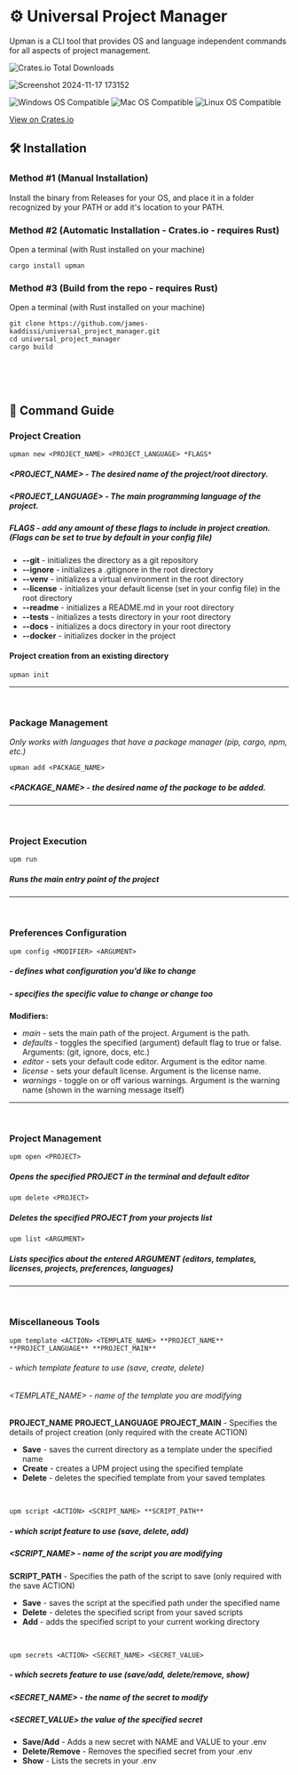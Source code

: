 # :gear: Universal Project Manager

Upman is a CLI tool that provides OS and language independent commands for all aspects of project management.

![Crates.io Total Downloads](https://img.shields.io/crates/d/upman?logo=rust&label=Downloads&labelColor=blue)

![Screenshot 2024-11-17 173152](https://github.com/user-attachments/assets/37b8c420-a04a-4ab0-82e3-3809ea0e16f5)

![Windows OS Compatible](https://img.shields.io/badge/Windows-0078D6?style=flat&logo=windows&logoColor=white)
![Mac OS Compatible](https://img.shields.io/badge/macOS-000000?style=flat&logo=apple&logoColor=white)
![Linux OS Compatible](https://img.shields.io/badge/Linux-FCC624?style=flat&logo=linux&logoColor=black)

[View on Crates.io](https://crates.io/crates/upman)

## 🛠️ Installation

### Method #1 (Manual Installation)

Install the binary from Releases for your OS, and place it in a folder recognized by your PATH or add it's location to your PATH.

### Method #2 (Automatic Installation - Crates.io - requires Rust)

Open a terminal (with Rust installed on your machine)
```
cargo install upman
```

### Method #3 (Build from the repo - requires Rust)

Open a terminal (with Rust installed on your machine)
```
git clone https://github.com/james-kaddissi/universal_project_manager.git
cd universal_project_manager
cargo build
```
<br>
<br>
<br>

## :page_facing_up: Command Guide

### Project Creation
```
upman new <PROJECT_NAME> <PROJECT_LANGUAGE> *FLAGS*
```
##### <PROJECT_NAME> - The desired name of the project/root directory.
##### <PROJECT_LANGUAGE> - The main programming language of the project.
##### *FLAGS* - add any amount of these flags to include in project creation. (Flags can be set to true by default in your config file)
- **--git** - initializes the directory as a git repository
- **--ignore** - initializes a .gitignore in the root directory
- **--venv** - initializes a virtual environment in the root directory
- **--license** - initializes your default license (set in your config file) in the root directory
- **--readme** - initializes a README.md in your root directory
- **--tests** - initializes a tests directory in your root directory
- **--docs** - initializes a docs directory in your root directory
- **--docker** - initializes docker in the project

#### Project creation from an existing directory
```
upman init
```
---

<br>

### Package Management
_Only works with languages that have a package manager (pip, cargo, npm, etc.)_
```
upman add <PACKAGE_NAME>
```
##### <PACKAGE_NAME> - the desired name of the package to be added.
---

<br>

### Project Execution
```
upm run
```
##### Runs the main entry point of the project
---

<br>

### Preferences Configuration
```
upm config <MODIFIER> <ARGUMENT>
```
##### <MODIFIER> - defines what configuration you'd like to change
##### <ARGUMENT> - specifies the specific value to change or change too
**Modifiers:**
- _main_ - sets the main path of the project. Argument is the path.
- _defaults_ - toggles the specified (argument) default flag to true or false. Arguments: (git, ignore, docs, etc.)
- _editor_ - sets your default code editor. Argument is the editor name.
- _license_ - sets your default license. Argument is the license name.
- _warnings_ - toggle on or off various warnings. Argument is the warning name (shown in the warning message itself)
---

<br>

### Project Management
```
upm open <PROJECT>
```
##### Opens the specified PROJECT in the terminal and default editor
```
upm delete <PROJECT>
```
##### Deletes the specified PROJECT from your projects list
```
upm list <ARGUMENT>
```
##### Lists specifics about the entered ARGUMENT (editors, templates, licenses, projects, preferences, languages)
---

<br>

### Miscellaneous Tools
```
upm template <ACTION> <TEMPLATE_NAME> **PROJECT_NAME** **PROJECT_LANGUAGE** **PROJECT_MAIN**
```
###### <ACTION> - which template feature to use (save, create, delete)
###### <TEMPLATE_NAME> - name of the template you are modifying
**PROJECT_NAME** **PROJECT_LANGUAGE** **PROJECT_MAIN** - Specifies the details of project creation (only required with the create ACTION)

- **Save** - saves the current directory as a template under the specified name
- **Create** - creates a UPM project using the specified template
- **Delete** - deletes the specified template from your saved templates

<br>

```
upm script <ACTION> <SCRIPT_NAME> **SCRIPT_PATH**
```
##### <ACTION> - which script feature to use (save, delete, add)
##### <SCRIPT_NAME> - name of the script you are modifying
**SCRIPT_PATH** - Specifies the path of the script to save (only required with the save ACTION)

- **Save** - saves the script at the specified path under the specified name
- **Delete** - deletes the specified script from your saved scripts
- **Add** - adds the specified script to your current working directory

<br>

```
upm secrets <ACTION> <SECRET_NAME> <SECRET_VALUE>
```
##### <ACTION> - which secrets feature to use (save/add, delete/remove, show)
##### <SECRET_NAME> - the name of the secret to modify
##### <SECRET_VALUE> the value of the specified secret

- **Save/Add** - Adds a new secret with NAME and VALUE to your .env
- **Delete/Remove** - Removes the specified secret from your .env
- **Show** - Lists the secrets in your .env

